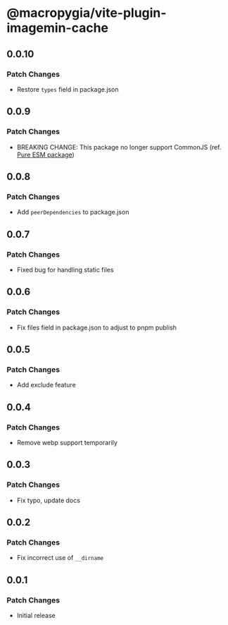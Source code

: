 # @macropygia/vite-plugin-imagemin-cache

## 0.0.10

### Patch Changes

- Restore `types` field in package.json

## 0.0.9

### Patch Changes

- BREAKING CHANGE: This package no longer support CommonJS (ref. [Pure ESM package](https://gist.github.com/sindresorhus/a39789f98801d908bbc7ff3ecc99d99c))

## 0.0.8

### Patch Changes

- Add `peerDependencies` to package.json

## 0.0.7

### Patch Changes

- Fixed bug for handling static files

## 0.0.6

### Patch Changes

- Fix files field in package.json to adjust to pnpm publish

## 0.0.5

### Patch Changes

- Add exclude feature

## 0.0.4

### Patch Changes

- Remove webp support temporarily

## 0.0.3

### Patch Changes

- Fix typo, update docs

## 0.0.2

### Patch Changes

- Fix incorrect use of `__dirname`

## 0.0.1

### Patch Changes

- Initial release
